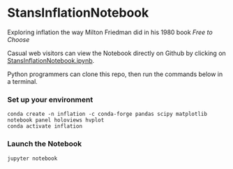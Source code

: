 # StansInflationNotebook
Exploring inflation the way Milton Friedman did in his 1980 book *Free to Choose*

Casual web visitors can view the Notebook directly on Github by clicking on [StansInflationNotebook.ipynb](https://github.com/stanmohler/StansInflationNotebook/blob/main/StansInflationNotebook.ipynb).

Python programmers can clone this repo, then run the commands below in a terminal.

### Set up your environment
```
conda create -n inflation -c conda-forge pandas scipy matplotlib notebook panel holoviews hvplot
conda activate inflation
```
### Launch the Notebook
```
jupyter notebook
```

